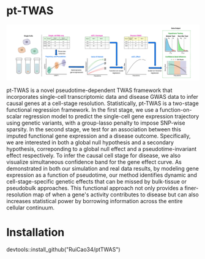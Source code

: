 # pt-TWAS
![](/Fig/FlowChart.png)

pt-TWAS is a novel pseudotime-dependent TWAS framework that incorporates single-cell transcriptomic data and disease GWAS data to infer causal genes at a cell-stage resolution.  Statistically, pt-TWAS is a two-stage functional regression framework. In the first stage, we use a function-on-scalar regression model to predict the single-cell gene expression trajectory using genetic variants, with a group-lasso penalty to impose SNP-wise sparsity. In the second stage, we test for an association between this imputed functional gene expression and a disease outcome. Specifically, we are interested in both a global null hypothesis and a secondary hypothesis, correponding to a global null effect and a pseudotime-invariant effect respectively. To infer the causal cell stage for disease, we also visualize simultaneous confidence band for the gene effect curve. As demonstrated in both our simulation and real data results, by modeling gene expression as a function of pseudotime, our method identifies dynamic and cell-stage-specific genetic effects that can be missed by bulk-tissue or pseudobulk approaches. This functional approach not only provides a finer-resolution map of when a gene's activity contributes to disease but can also increases statistical power by borrowing information across the entire cellular continuum. 

# Installation
devtools::install_github("RuiCao34/ptTWAS")


